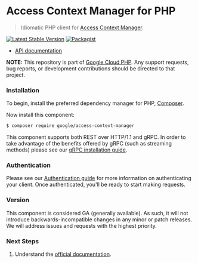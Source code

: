 # Access Context Manager for PHP

> Idiomatic PHP client for [Access Context Manager](https://cloud.google.com/access-context-manager).

[![Latest Stable Version](https://poser.pugx.org/google/access-context-manager/v/stable)](https://packagist.org/packages/google/access-context-manager) [![Packagist](https://img.shields.io/packagist/dm/google/access-context-manager.svg)](https://packagist.org/packages/google/access-context-manager)

* [API documentation](https://cloud.google.com/php/docs/reference/access-context-manager/latest)

**NOTE:** This repository is part of [Google Cloud PHP](https://github.com/googleapis/google-cloud-php). Any
support requests, bug reports, or development contributions should be directed to
that project.

### Installation

To begin, install the preferred dependency manager for PHP, [Composer](https://getcomposer.org/).

Now install this component:

```sh
$ composer require google/access-context-manager
```

This component supports both REST over HTTP/1.1 and gRPC. In order to take advantage of the benefits offered by gRPC (such as streaming methods)
please see our [gRPC installation guide](https://cloud.google.com/php/grpc).

### Authentication

Please see our [Authentication guide](https://github.com/googleapis/google-cloud-php/blob/main/AUTHENTICATION.md) for more information
on authenticating your client. Once authenticated, you'll be ready to start making requests.

### Version

This component is considered GA (generally available). As such, it will not introduce backwards-incompatible changes in
any minor or patch releases. We will address issues and requests with the highest priority.

### Next Steps

1. Understand the [official documentation](https://cloud.google.com/access-context-manager/docs).
